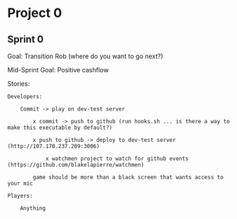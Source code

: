 Project 0
=========

Sprint 0
---------

Goal: Transition Rob (where do you want to go next?)

Mid-Sprint Goal: Positive cashflow


Stories:

    Developers:

        Commit -> play on dev-test server

            x commit -> push to github (run hooks.sh ... is there a way to make this executable by default?)
            
            x push to github -> deploy to dev-test server (http://107.170.237.209:3006)
                
                x watchmen project to watch for github events (https://github.com/blakelapierre/watchmen)
                
            game should be more than a black screen that wants access to your mic

    Players:

        Anything